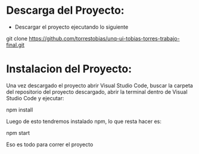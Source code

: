 # Descarga del Proyecto:

- Descargar el proyecto ejecutando lo siguiente

git clone https://github.com/torrestobias/unq-ui-tobias-torres-trabajo-final.git

# Instalacion del Proyecto:

Una vez descargado el proyecto abrir Visual Studio Code, buscar la carpeta del repositorio del proyecto descargado, abrir la terminal dentro de Visual Studio Code y ejecutar:

npm install

Luego de esto tendremos instalado npm, lo que resta hacer es:

npm start

Eso es todo para correr el proyecto

